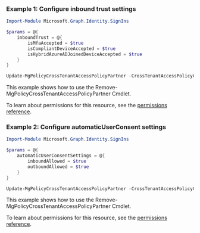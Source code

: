 ### Example 1: Configure inbound trust settings

```powershellImport-Module Microsoft.Graph.Identity.SignIns

$params = @{
	inboundTrust = @{
		isMfaAccepted = $true
		isCompliantDeviceAccepted = $true
		isHybridAzureADJoinedDeviceAccepted = $true
	}
}

Update-MgPolicyCrossTenantAccessPolicyPartner -CrossTenantAccessPolicyConfigurationPartnerTenantId $crossTenantAccessPolicyConfigurationPartnerTenantId -BodyParameter $params
```
This example shows how to use the Remove-MgPolicyCrossTenantAccessPolicyPartner Cmdlet.
To learn about permissions for this resource, see the [permissions reference](/graph/permissions-reference).

### Example 2: Configure automaticUserConsent settings

```powershellImport-Module Microsoft.Graph.Identity.SignIns

$params = @{
	automaticUserConsentSettings = @{
		inboundAllowed = $true
		outboundAllowed = $true
	}
}

Update-MgPolicyCrossTenantAccessPolicyPartner -CrossTenantAccessPolicyConfigurationPartnerTenantId $crossTenantAccessPolicyConfigurationPartnerTenantId -BodyParameter $params
```
This example shows how to use the Remove-MgPolicyCrossTenantAccessPolicyPartner Cmdlet.
To learn about permissions for this resource, see the [permissions reference](/graph/permissions-reference).


